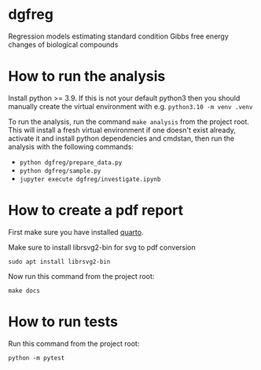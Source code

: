 dgfreg
==============================

Regression models estimating standard condition Gibbs free energy changes of biological compounds

# How to run the analysis

Install python >= 3.9. If this is not your default python3 then you should manually create the 
virtual environment with e.g. `python3.10 -m venv .venv`

To run the analysis, run the command `make analysis` from the project root. This
will install a fresh virtual environment if one doesn't exist already, activate
it and install python dependencies and cmdstan, then run the analysis with the
following commands:

- `python dgfreg/prepare_data.py`
- `python dgfreg/sample.py`
- `jupyter execute dgfreg/investigate.ipynb`

# How to create a pdf report

First make sure you have installed [quarto](https://https://quarto.org/).

Make sure to install librsvg2-bin for svg to pdf conversion
```
sudo apt install librsvg2-bin
```

Now run this command from the project root:

```
make docs
```




# How to run tests

Run this command from the project root:

```
python -m pytest
```


